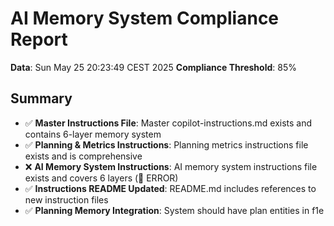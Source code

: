 # AI Memory System Compliance Report

**Data**: Sun May 25 20:23:49 CEST 2025
**Compliance Threshold**: 85%

## Summary

- ✅ **Master Instructions File**: Master copilot-instructions.md exists and contains 6-layer memory system
- ✅ **Planning & Metrics Instructions**: Planning metrics instructions file exists and is comprehensive
- ❌ **AI Memory System Instructions**: AI memory system instructions file exists and covers 6 layers (🔴 ERROR)
- ✅ **Instructions README Updated**: README.md includes references to new instruction files
- ✅ **Planning Memory Integration**: System should have plan entities in f1e
